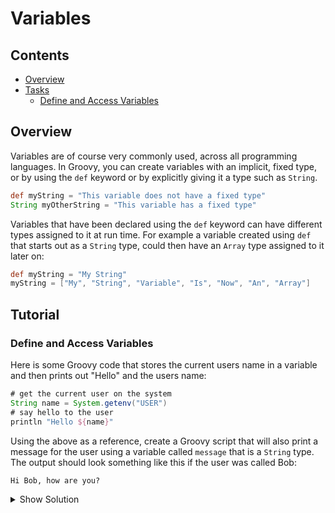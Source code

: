 # Variables



<!--TOC_START-->
## Contents
- [Overview](#overview)
- [Tasks](#tasks)
	- [Define and Access Variables](#define-and-access-variables)

<!--TOC_END-->
## Overview
Variables are of course very commonly used, across all programming languages.
In Groovy, you can create variables with an implicit, fixed type, or by using the `def` keyword or by explicitly giving it a type such as `String`.
```groovy
def myString = "This variable does not have a fixed type"
String myOtherString = "This variable has a fixed type"
```
Variables that have been declared using the `def` keyword can have different types assigned to it at run time.
For example a variable created using `def` that starts out as a `String` type, could then have an `Array` type assigned to it later on:
```groovy
def myString = "My String"
myString = ["My", "String", "Variable", "Is", "Now", "An", "Array"]
```

## Tutorial

### Define and Access Variables
Here is some Groovy code that stores the current users name in a variable and then prints out "Hello" and the users name:
```groovy
# get the current user on the system
String name = System.getenv("USER")
# say hello to the user
println "Hello ${name}"
```
Using the above as a reference, create a Groovy script that will also print a message for the user using a variable called `message` that is a `String` type.
The output should look something like this if the user was called Bob:
```text
Hi Bob, how are you?
```

<details>
<summary>Show Solution</summary>

```groovy
# get the current user on the system
String name = System.getenv("USER")
# set the message variable
String message = "how are you?"
# say hello to the user, with the message as well
println "Hello ${name}, ${message}"
```

</details>
